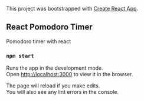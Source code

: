 This project was bootstrapped with [Create React App](https://github.com/facebook/create-react-app).

## React Pomodoro Timer

Pomodoro timer with react

### `npm start`

Runs the app in the development mode.<br />
Open [http://localhost:3000](http://localhost:3000) to view it in the browser.

The page will reload if you make edits.<br />
You will also see any lint errors in the console.

